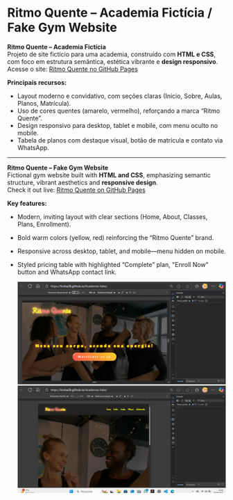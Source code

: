 #  Ritmo Quente – Academia Fictícia / Fake Gym Website

**Ritmo Quente – Academia Fictícia**  
Projeto de site fictício para uma academia, construído com **HTML e CSS**, com foco em estrutura semântica, estética vibrante e **design responsivo**.  
Acesse o site: [Ritmo Quente no GitHub Pages](https://kinha28.github.io/Academia-Fake/)

**Principais recursos:**
- Layout moderno e convidativo, com seções claras (Início, Sobre, Aulas, Planos, Matrícula).
- Uso de cores quentes (amarelo, vermelho), reforçando a marca “Ritmo Quente”.
- Design responsivo para desktop, tablet e mobile, com menu oculto no mobile.
- Tabela de planos com destaque visual, botão de matrícula e contato via WhatsApp.

---

**Ritmo Quente – Fake Gym Website**  
Fictional gym website built with **HTML and CSS**, emphasizing semantic structure, vibrant aesthetics and **responsive design**.  
Check it out live: [Ritmo Quente on GitHub Pages](https://kinha28.github.io/Academia-Fake/)

**Key features:**
- Modern, inviting layout with clear sections (Home, About, Classes, Plans, Enrollment).
- Bold warm colors (yellow, red) reinforcing the “Ritmo Quente” brand.
- Responsive across desktop, tablet, and mobile—menu hidden on mobile.
- Styled pricing table with highlighted “Complete” plan, "Enroll Now" button and WhatsApp contact link.

  ![Captura de tela do site Ritmo Quente](image/print1.png)
  ![Captura de tela do site Ritmo Quente](image/print2.png)
